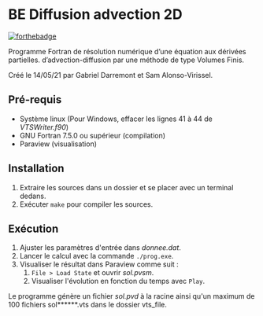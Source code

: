 # BE Diffusion advection 2D

[![forthebadge](https://forthebadge.com/images/badges/built-with-science.svg)](https://forthebadge.com)

Programme Fortran de résolution numérique d’une équation aux dérivées partielles.
d’advection-diffusion par une méthode de type Volumes Finis.

Créé le 14/05/21 par Gabriel Darremont et Sam Alonso-Virissel.

## Pré-requis

- Système linux (Pour Windows, effacer les lignes 41 à 44 de _VTSWriter.f90_)
- GNU Fortran 7.5.0 ou supérieur (compilation)
- Paraview (visualisation)

## Installation

1. Extraire les sources dans un dossier et se placer avec un terminal dedans.
2. Exécuter ``make`` pour compiler les sources.

## Exécution

1. Ajuster les paramètres d'entrée dans _donnee.dat_.
2. Lancer le calcul avec la commande ``./prog.exe``.
3. Visualiser le résultat dans Paraview comme suit :
   1. ``File > Load State`` et ouvrir _sol.pvsm_.
   2. Visualiser l'évolution en fonction du temps avec ``Play``.

Le programme génère un fichier _sol.pvd_ à la racine ainsi qu'un maximum de 100 fichiers sol******.vts dans le dossier vts_file.
